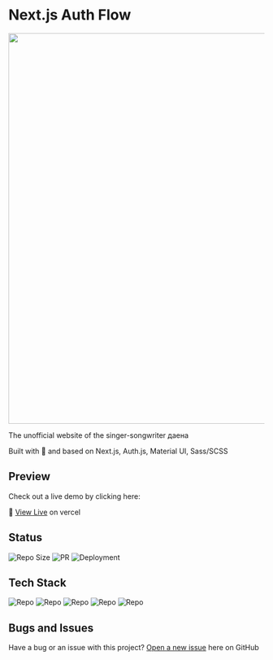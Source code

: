 # Next.js Auth Flow

<p align="center">
  <a href="https://musician-daena.vercel.app/">
      <img src="public/preview.gif" width="768">
  </a>
</p>

The unofficial website of the singer-songwriter даена

Built with 🧡 and based on Next.js, Auth.js, Material UI, Sass/SCSS

## Preview

Check out a live demo by clicking here:

🔗 [View Live](https://musician-daena.vercel.app/) on vercel

## Status

![Repo Size](https://img.shields.io/github/repo-size/evgenykulinich/musician-daena?labelColor=000&color=2564c4&logo=github&logoColor=fff&style=for-the-badge)
![PR](https://img.shields.io/github/issues-pr-closed/evgenykulinich/musician-daena?labelColor=000&color=2564c4&logo=github&logoColor=fff&style=for-the-badge)
![Deployment](https://img.shields.io/github/deployments/evgenykulinich/musician-daena/production?labelColor=000&color=2564c4&logo=github&logoColor=fff&style=for-the-badge)

## Tech Stack

![Repo](https://img.shields.io/badge/next.js-next?labelColor=000&color=000&logo=next.js&logoColor=fff&style=for-the-badge)
![Repo](https://img.shields.io/badge/typescript-typescript?labelColor=000&color=000&logo=typescript&logoColor=fff&style=for-the-badge)
![Repo](https://img.shields.io/badge/mui-mui?labelColor=000&color=000&logo=mui&logoColor=fff&style=for-the-badge)
![Repo](https://img.shields.io/badge/sass-sass?labelColor=000&color=000&logo=sass&logoColor=fff&style=for-the-badge)
![Repo](https://img.shields.io/badge/vercel-vercel?labelColor=000&color=000&logo=vercel&logoColor=fff&style=for-the-badge)

## Bugs and Issues

Have a bug or an issue with this project? [Open a new issue](https://github.com/evgenykulinich/musician-daena/issues) here on GitHub
